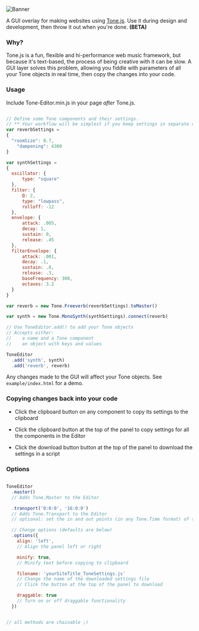 

![Banner](https://rawgit.com/willurmston/ToneEditor/master/github-assets/banner.svg)

<!-- # Tone.Editor -->
A GUI overlay for making websites using [Tone.js](https://github.com/Tonejs/Tone.js). Use it during design and development, then throw it out when you're done. **(BETA)**

### Why?
Tone.js is a fun, flexible and hi-performance web music framework, but because it's text-based, the process of being creative with it can be slow. A GUI layer solves this problem, allowing you fiddle with parameters of all your Tone objects in real time, then copy the changes into your code.

### Usage
Include Tone-Editor.min.js in your page *after* Tone.js.

```javascript

// Define some Tone components and their settings.
// ** Your workflow will be simplest if you keep settings in separate objects. **
var reverbSettings =
{
  "roomSize": 0.7,
	"dampening": 4300
}

var synthSettings =
{
  oscillator: {
      type: "square"
  },
  filter: {
      Q: 2,
      type: "lowpass",
      rolloff: -12
  },
  envelope: {
      attack: .005,
      decay: 1,
      sustain: 0,
      release: .45
  },
  filterEnvelope: {
      attack: .001,
      decay: .1,
      sustain: .8,
      release: .3,
      baseFrequency: 300,
      octaves: 3.2
  }
}

var reverb = new Tone.Freeverb(reverbSettings).toMaster()

var synth = new Tone.MonoSynth(synthSettings).connect(reverb)

// Use ToneEditor.add() to add your Tone objects
// Accepts either:
//    a name and a Tone component
//    an object with keys and values

ToneEditor
  .add('synth', synth)
  .add('reverb', reverb)

```
Any changes made to the GUI will affect your Tone objects. See `example/index.html` for a demo.

### Copying changes back into your code
* Click the clipboard button on any component to copy its settings to the clipboard

* Click the clipboard button at the top of the panel to copy settings for all the components in the Editor

* Click the download button button at the top of the panel to download the settings in a script

### Options
```javascript

ToneEditor
  .master()
  // Adds Tone.Master to the Editor

  .transport('0:0:0', '16:0:0')
  // Adds Tone.Transport to the Editor
  // optional: set the in and out points (in any Tone.Time format) of the progress scrubber

  // Change options (defaults are below)
  .options({
    align: 'left',
    // Align the panel left or right

    minify: true,
    // Minify text before copying to clipboard

    filename: 'yourSiteTitle_ToneSettings.js'
    // Change the name of the downloaded settings file
    // Click the button at the top of the panel to download

    draggable: true
    // Turn on or off draggable functionality
  })


// all methods are chainable ;)
```
